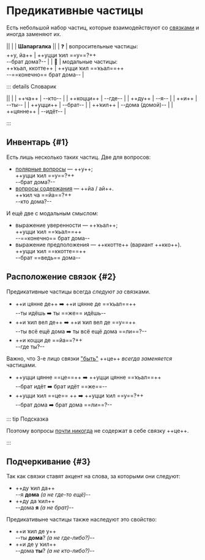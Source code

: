 # Предикативные частицы

Есть небольшой набор частиц, которые взаимодействуют со [связками](./copulas) и иногда заменяют их.

<div class="table-wide">

||
|
| **Шапаргалка** ||
| ❓ | вопросительные частицы: <br>  ++у, йа++ | ++уцци ҡил ==у==?++ <br> --брат дома?-- |
| 💭 | модальные частицы: <br> ++ҡьал, ккотте++ | ++уцци ҡил ==ҡьал==++ <br> --==конечно== брат дома-- |

</div>

::: details Словарик

<div class="table-transparent">

||
|
| ++ча++ | --кто-- |
| ++коцци++ | --где-- |
| ++ду++ | --я-- |
| ++и++ | --ты-- |
| ++уцци++ | --брат-- |
| ++ҡил++ | --дома (домой)-- |
| ++цянне++ | --идёт-- |

</div>

:::

## Инвентарь {#1}

Есть лишь несколько таких частиц. Две для вопросов:

- [полярные вопросы](questions#1) — ++у++;  
  ++уцци ҡил ==у==?++  
  --брат дома?--  
- [вопросы содержания](questions#2) — ++йа / ай++.  
  ++ҡил ча ==йа==?++  
  --кто дома?--

И ещё две с модальным смыслом:

- выражение уверенности — ++ҡьал++;  
  ++уцци ҡил ==ҡьал==++  
  --==конечно== брат дома--
- выражение предположения — ++ккотте++ (вариант ++кко++).  
  ++уцци ҡил ==ккотте==++  
  --брат ==ведь== дома--

## Расположение связок {#2}

Предикативные частицы всегда *следуют за* связками.

- ++и цянне де++ ➡️ ++и цянне де ==ҡьал==++  
  --ты идёшь ➡️ ты ==же== идёшь--
- ++и ҡил вел де++ ➡️ ++и ҡил вел де ==у==++  
  --ты всё ещё дома ➡️ ты всё ещё дома ==ли==?--
- ++и коцци де ==йа==?++  
  --где ты?--

Важно, что 3-е лицо связки ["быть"](./copulas#1) ++це++ *всегда заменяется* частицами.

- ++уцци цянне ==це==++ ➡️ ++уцци цянне ==ҡьал==++  
  --брат идёт ➡️ брат идёт ==же==--
- ++уцци ҡил ==це== ++ ➡️ ++уцци ҡил ==у==?++  
  --брат дома ➡️ брат дома ==ли==?--

::: tip Подсказка

Поэтому вопросы [почти никогда](./questions.md#1.1) не содержат в себе связку ++це++.

:::

## Подчеркивание {#3}

Так как связки ставят акцент на слова, за которыми они следуют:

- ++ду ҡил да++  
  --я **дома** *(а не где-то ещё)*--  
- ++ду да ҡил++  
  --дома **я** *(а не брат)*--  

Предикативыне частицы также наследуют это свойство:

- ++и ҡил де у++  
  --ты **дома**? *(а не где-либо?)*--  
- ++и де у ҡил++  
  --дома **ты**? *(а не кто-либо?)*--  
